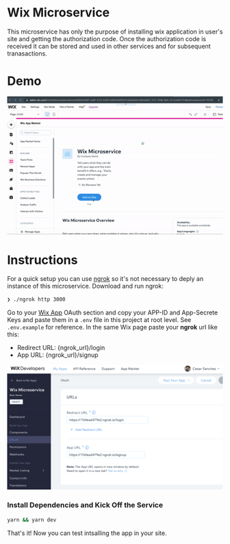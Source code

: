 # Wix Microservice

This microservice has only the purpose of installing wix application in user's site and getting the authorization code.
Once the authorization code is received it can be stored and used in other services and for subsequent tranasactions.

# Demo
![Install Wix App Demo](./instructions/demo.gif)


# Instructions
For a quick setup you can use [ngrok](https://ngrok.com/) so it's not necessary to deply an instance of this microservice. Download and run ngrok:

```sh
❯ ./ngrok http 3000
```

Go to your [Wix App](https://dev.wix.com/dc3/my-apps/) OAuth section and copy your APP-ID and App-Secrete Keys and paste them in a `.env` file in this project at root level. See `.env.example` for reference. In the same Wix page paste your **ngrok** url like this:
 - Redirect URL: {ngrok_url}/login
 - App URL: {ngrok_url}/signup

![Wix App OAuth](./instructions/wix-app-urls.png)

### Install Dependencies and Kick Off the Service

```sh
yarn && yarn dev
```

That's it! Now you can test intsalling the app in your site.
